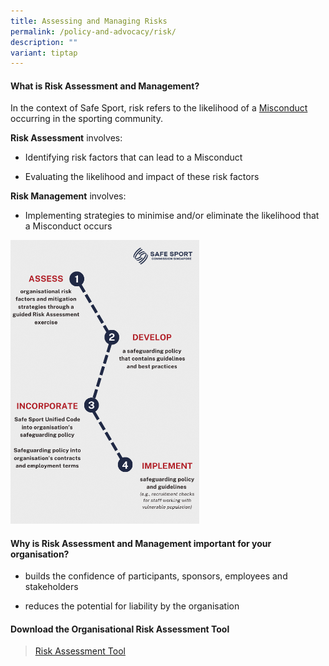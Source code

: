 ```yaml
---
title: Assessing and Managing Risks
permalink: /policy-and-advocacy/risk/
description: ""
variant: tiptap
---
```

<h4><strong>What is Risk Assessment and Management?</strong></h4><p>In the context of Safe Sport, risk refers to the likelihood of a <a href="/safe-sport-programme/unified-code" rel="noopener noreferrer nofollow" target="_blank">Misconduct</a> occurring in the sporting community.</p><p><strong>Risk Assessment</strong> involves:</p><ul data-tight="true" class="tight"><li><p>Identifying risk factors that can lead to a Misconduct</p></li><li><p>Evaluating the likelihood and impact of these risk factors</p></li></ul><p><strong>Risk Management</strong> involves:</p><ul data-tight="true" class="tight"><li><p>Implementing strategies to minimise and/or eliminate the likelihood that a Misconduct occurs</p></li></ul><p></p><div class="isomer-image-wrapper"><img style="width: 60%;" height="auto" width="100%" alt="Policy Road Map" src="/images/policy-roadmap.png"></div><h4><strong>Why is Risk Assessment and Management important for your organisation?</strong></h4><ul data-tight="true" class="tight"><li><p>builds the confidence of participants, sponsors, employees and stakeholders</p></li><li><p>reduces the potential for liability by the organisation</p></li></ul><p></p><p></p><h4><strong>Download the Organisational Risk Assessment Tool</strong></h4><blockquote><p><a href="https://go.gov.sg/riskassessment" rel="noopener noreferrer nofollow" target="_blank">Risk Assessment Tool</a></p></blockquote><p></p>